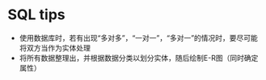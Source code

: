 # SQL tips
- 使用数据库时，若有出现“多对多”，“一对一”，“多对一”的情况时，要尽可能将双方当作为实体处理
- 将所有数据整理出，并根据数据分类以划分实体，随后绘制E-R图（同时确定属性）